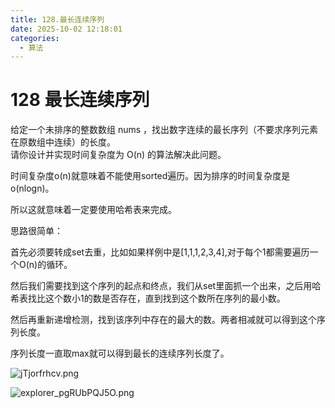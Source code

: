 ```yaml
---
title: 128.最长连续序列
date: 2025-10-02 12:18:01
categories:
  - 算法
---
```

# 128 最长连续序列
给定一个未排序的整数数组 nums ，找出数字连续的最长序列（不要求序列元素在原数组中连续）的长度。  
请你设计并实现时间复杂度为 O(n) 的算法解决此问题。  

时间复杂度o(n)就意味着不能使用sorted遍历。因为排序的时间复杂度是o(nlogn)。  

所以这就意味着一定要使用哈希表来完成。

思路很简单：

首先必须要转成set去重，比如如果样例中是[1,1,1,2,3,4],对于每个1都需要遍历一个O(n)的循环。

然后我们需要找到这个序列的起点和终点，我们从set里面抓一个出来，之后用哈希表找比这个数小1的数是否存在，直到找到这个数所在序列的最小数。

然后再重新递增检测，找到该序列中存在的最大的数。两者相减就可以得到这个序列长度。

序列长度一直取max就可以得到最长的连续序列长度了。

![jTjorfrhcv.png](https://pub-85d4dcece16844bf8290aa4b33608ccd.r2.dev/ShareX/2025/10/jTjorfrhcv.png)

![explorer_pgRUbPQJ5O.png](https://pub-85d4dcece16844bf8290aa4b33608ccd.r2.dev/ShareX/2025/10/explorer_pgRUbPQJ5O.png)